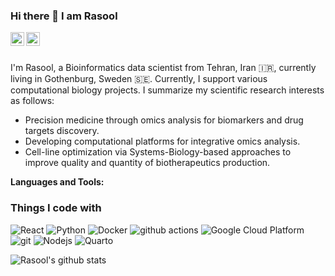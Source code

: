 ### Hi there 👋 I am Rasool

<a href="https://twitter.com/RaSaghaleyn">
<img align="left" alt="Saket Prag | Twitter" width="22px" src="https://cdn.jsdelivr.net/npm/simple-icons@v3/icons/twitter.svg" />
</a>
<a href="https://www.linkedin.com/in/rasool-saghaleyni/">
<img align="left" alt="Saket Prag" width="22px" src="https://cdn.jsdelivr.net/npm/simple-icons@v3/icons/linkedin.svg" />
</a>
<br />

<br />

I'm Rasool, a Bioinformatics data scientist from  Tehran, Iran 🇮🇷, currently living in  Gothenburg, Sweden 🇸🇪.
Currently, I support various computational biology projects. I summarize my scientific research interests as follows: 

- Precision medicine through omics analysis for biomarkers and drug targets discovery.
- Developing computational platforms for integrative omics analysis.
- Cell-line optimization via Systems-Biology-based approaches to improve quality and quantity of biotherapeutics production.

**Languages and Tools:**

<h3>Things I code with</h3>
<p>
  <img alt="React" src="https://img.shields.io/badge/-R-45b8d8?style=flat-square&logo=R&logoColor=white" />
  <img alt="Python" src="https://img.shields.io/badge/-Python-43853d?style=flat-square&logo=quarto&logoColor=white" />
  <img alt="Docker" src="https://img.shields.io/badge/-Docker-46a2f1?style=flat-square&logo=python&logoColor=white" />
  <img alt="github actions" src="https://img.shields.io/badge/-Github_Actions-2088FF?style=flat-square&logo=github-actions&logoColor=white" />
  <img alt="Google Cloud Platform" src="https://img.shields.io/badge/-Google_Cloud_Platform-1a73e8?style=flat-square&logo=google-cloud&logoColor=white" />
  <img alt="git" src="https://img.shields.io/badge/-Git-F05032?style=flat-square&logo=git&logoColor=white" />
  <img alt="Nodejs" src="https://img.shields.io/badge/-Nodejs-43853d?style=flat-square&logo=Node.js&logoColor=white" />
  <img alt="Quarto" src="https://img.shields.io/badge/-Quarto-43853d?style=flat-square&logo=Quarto&logoColor=white" />

</p>

![Rasool's github stats](https://github-readme-stats.vercel.app/api?username=Rasools&show_icons=true&hide_border=true&hide=stars)



